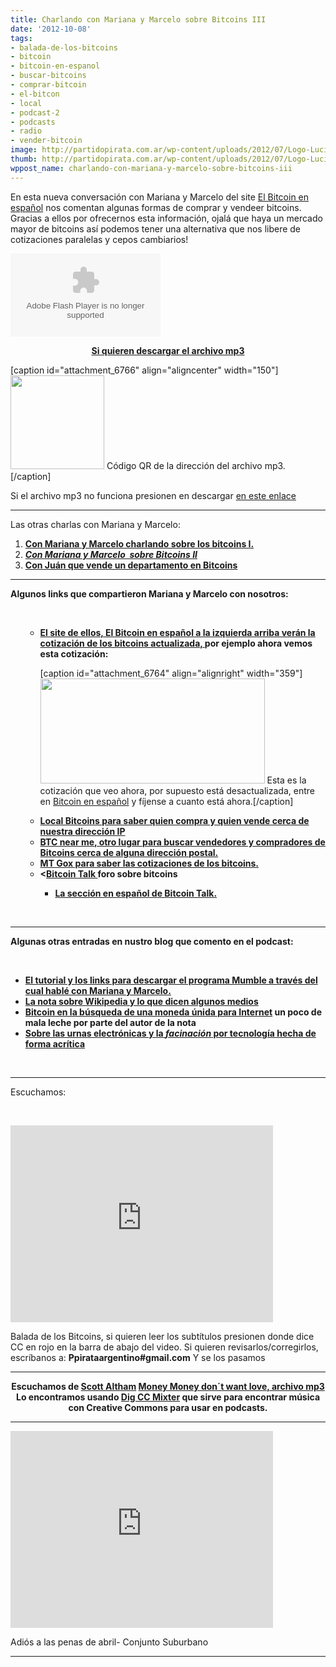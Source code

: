 ```yaml
---
title: Charlando con Mariana y Marcelo sobre Bitcoins III
date: '2012-10-08'
tags:
- balada-de-los-bitcoins
- bitcoin
- bitcoin-en-espanol
- buscar-bitcoins
- comprar-bitcoin
- el-bitcon
- local
- podcast-2
- podcasts
- radio
- vender-bitcoin
image: http://partidopirata.com.ar/wp-content/uploads/2012/07/Logo-Lucida-Handwriting-HEA1.png
thumb: http://partidopirata.com.ar/wp-content/uploads/2012/07/Logo-Lucida-Handwriting-HEA1-150x73.png
wppost_name: charlando-con-mariana-y-marcelo-sobre-bitcoins-iii
---
```


En esta nueva conversación con Mariana y Marcelo del site <a href="http://elbitcoin.org/" target="_blank">El Bitcoin en español</a> nos comentan algunas formas de comprar y vendeer bitcoins.
Gracias a ellos por ofrecernos esta información, ojalá que haya un mercado mayor de bitcoins así podemos tener una alternativa que nos libere de cotizaciones paralelas y cepos cambiarios!

<center></center><object id="player1480414" width="240" height="133" classid="clsid:d27cdb6e-ae6d-11cf-96b8-444553540000" codebase="http://download.macromedia.com/pub/shockwave/cabs/flash/swflash.cab#version=6,0,40,0"><param name="AllowScriptAccess" value="always" /><param name="allowFullScreen" value="true" /><param name="wmode" value="transparent" /><param name="src" value="http://www.ivoox.com/playerivoox_ee_1480414_1.html" /><param name="allowfullscreen" value="true" /><param name="allowscriptaccess" value="always" /><embed id="player1480414" width="240" height="133" type="application/x-shockwave-flash" src="http://www.ivoox.com/playerivoox_ee_1480414_1.html" AllowScriptAccess="always" allowFullScreen="true" wmode="transparent" allowfullscreen="true" allowscriptaccess="always" /></object>
<p style="text-align: center;"><strong><a href="http://www.ivoox.com/conversando-mariana-marcelo-sobre-compra-y_md_1480414_1.mp3" target="_blank">Si quieren descargar el archivo mp3</a></strong></p>


[caption id="attachment_6766" align="aligncenter" width="150"]<a href="http://partidopirata.com.ar/wp-content/uploads/2012/10/chart.png"><img class="size-full wp-image-6766" title="chart" alt="" src="http://partidopirata.com.ar/wp-content/uploads/2012/10/chart.png" width="150" height="150" /></a> Código QR de la dirección del archivo mp3.[/caption]

Si el archivo mp3 no funciona presionen en descargar
<a href="http://www.ivoox.com/conversando-mariana-marcelo-sobre-compra-y-audios-mp3_rf_1480414_1.html" target="_blank">en este enlace</a>

<hr />

Las otras charlas con Mariana y Marcelo:
<ol>
	<li><strong><a href="http://partidopirata.com.ar/5086/podcast-sobre-bitcoin-aprendiendo-una-nueva-manera-de-intercambiar">Con Mariana y Marcelo charlando sobre los bitcoins I.</a></strong></li>
	<li><em><strong><a href="http://partidopirata.com.ar/6328/con-mariana-y-marcelo-sobre-bitcoin-ii">Con Mariana y Marcelo  sobre Bitcoins II</a></strong></em></li>
	<li><strong><a href="http://partidopirata.com.ar/2013/04/09/charlando-con-juan-que-vende-un-departamento-en-caseros-pcia-de-buenos-aires-en-bitcoins/">Con Juán que vende un departamento en Bitcoins</a></strong></li>
</ol>

<hr />

<strong>Algunos links que compartieron Mariana y Marcelo con nosotros:</strong>

&nbsp;
<ul>
<ul>
	<li><strong><strong><a href="http://elbitcoin.org/" target="_blank">El site de ellos, El Bitcoin en español a la izquierda arriba verán la cotización de los bitcoins actualizada, </a>por ejemplo ahora vemos esta cotización:</strong></strong>

[caption id="attachment_6764" align="alignright" width="359"]<a href="http://partidopirata.com.ar/wp-content/uploads/2012/10/preciobitcoin.png"><img class="size-full wp-image-6764" title="Cotización de los bitcoins" alt="" src="http://partidopirata.com.ar/wp-content/uploads/2012/10/preciobitcoin.png" width="359" height="168" /></a> Esta es la cotización que veo ahora, por supuesto está desactualizada, entre en <a href="http://elbitcoin.org/" target="_blank">Bitcoin en español</a> y fíjense a cuanto está ahora.[/caption]</li>
	<li><strong><a href="https://localbitcoins.com/" target="_blank">Local Bitcoins para saber quien compra y quien vende cerca de nuestra dirección IP</a></strong></li>
	<li><strong><a href="http://btcnearme.com/" target="_blank">BTC near me, otro lugar para buscar vendedores y compradores de Bitcoins cerca de alguna dirección </a><a href="http://btcnearme.com/" target="_blank">postal.</a></strong></li>
	<li><strong><a href="https://mtgox.com/" target="_blank">MT Gox para saber las cotizaciones de los bitcoins.</a></strong></li>
	<li><strong>&lt;<a href="https://bitcointalk.org/" target="_blank">Bitcoin Talk </a> foro sobre bitcoins</strong>
<ul>
	<li><strong><a href="https://bitcointalk.org/index.php?board=27.0" target="_blank">La sección en español de Bitcoin Talk.</a></strong></li>
</ul>
</li>
</ul>
</ul>
&nbsp;

<hr />

<strong>Algunas otras entradas en nustro blog que comento en el podcast:</strong>

&nbsp;
<ul>
	<li><strong><a href="http://partido-pirata.blogspot.com.es/2011/07/para-usar-mumble.html" target="_blank">El tutorial y los links para descargar el programa Mumble a través del cual hablé con Mariana y Marcelo.</a></strong>
<strong></strong></li>
	<li><strong><a href="http://partidopirata.com.ar/6759/sobre-otras-formas-de-encarar-algunas-noticias-sobre-tecnologia">La nota sobre Wikipedia y lo que dicen algunos medios</a></strong></li>
	<li><strong><a href="http://partidopirata.com.ar/6697/bitcoinsen-la-busqueda-de-una-moneda-unica-para-internet">Bitcoin en la búsqueda de una moneda únida para Internet</a> un poco de mala leche por parte del autor de la nota</strong></li>
	<li><strong><a href="http://partidopirata.com.ar/6732/sobre-las-urnas-electronicas-sus-problemas-y-los-periodistas-que-tienen-miedo-de-demostrar-que-no-saben">Sobre las urnas electrónicas y la <em>facinación</em> por tecnología hecha de forma acrítica</a></strong></li>
</ul>
&nbsp;

<hr />

Escuchamos:

&nbsp;

<iframe src="http://www.youtube.com/embed/EPhcWJgwyXc" height="315" width="420" frameborder="0"></iframe>

Balada de los Bitcoins, si quieren leer los subtítulos presionen donde dice CC en rojo en la barra de abajo del video.
Si quieren revisarlos/corregirlos, escríbanos a:
<strong>Ppirataargentino#gmail.com</strong>
Y se los pasamos

<hr />
<p style="text-align: center;"><strong>Escuchamos de <a href="https://www.myspace.com/althammusic" target="_blank"> Scott Altham</a> <a href="http://ccmixter.org/content/scottaltham/scottaltham_-_Money_Money_%28Don_t_want_love%29.mp3" target="_blank">Money Money don´t want love, archivo mp3</a></strong>
<strong> Lo encontramos usando <a href="http://dig.ccmixter.org/dig?dig-query=money" target="_blank">Dig CC Mixter</a> que sirve para encontrar música con Creative Commons para usar en podcasts.</strong></p>


<hr />

<iframe src="http://www.youtube.com/embed/uNc596m9OMA" height="315" width="420" frameborder="0"></iframe>

Adiós a las penas de abril- Conjunto Suburbano

<hr />
